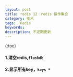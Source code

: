 ```yaml
---
layout: post
title: redis 12：redis 操作集合
category: 技术
tags:  Redis
keywords: 
description: 不定期更新
---
```


{:toc}


#### 1.清空redis,`flushdb`

#### 2.显示所有key，`keys *`